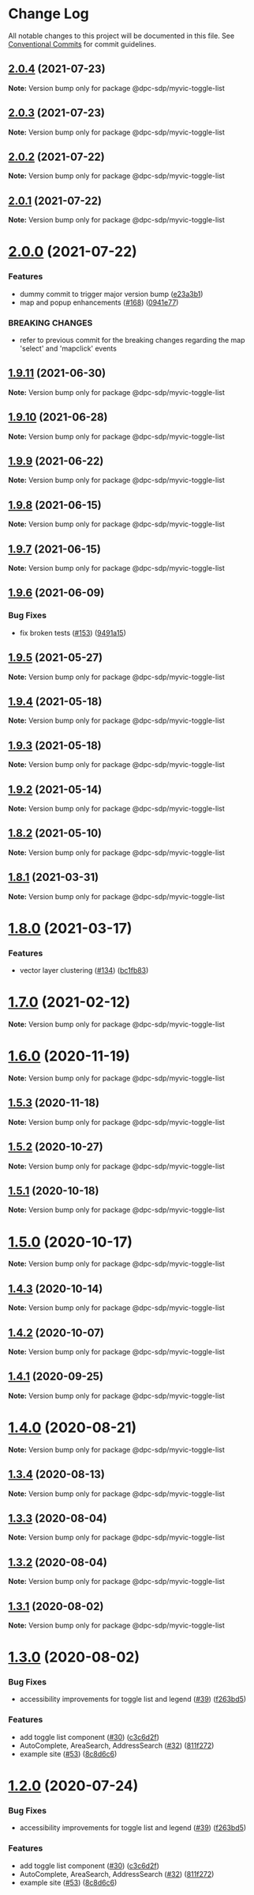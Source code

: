 # Change Log

All notable changes to this project will be documented in this file.
See [Conventional Commits](https://conventionalcommits.org) for commit guidelines.

## [2.0.4](https://github.com/dpc-sdp/myvictoria-vic-gov-au/tree/master/packages/ToggleList/compare/v2.0.3...v2.0.4) (2021-07-23)

**Note:** Version bump only for package @dpc-sdp/myvic-toggle-list





## [2.0.3](https://github.com/dpc-sdp/myvictoria-vic-gov-au/tree/master/packages/ToggleList/compare/v2.0.2...v2.0.3) (2021-07-23)

**Note:** Version bump only for package @dpc-sdp/myvic-toggle-list






## [2.0.2](https://github.com/dpc-sdp/myvictoria-vic-gov-au/tree/master/packages/ToggleList/compare/v2.0.1...v2.0.2) (2021-07-22)

**Note:** Version bump only for package @dpc-sdp/myvic-toggle-list





## [2.0.1](https://github.com/dpc-sdp/myvictoria-vic-gov-au/tree/master/packages/ToggleList/compare/v2.0.0...v2.0.1) (2021-07-22)

**Note:** Version bump only for package @dpc-sdp/myvic-toggle-list





# [2.0.0](https://github.com/dpc-sdp/myvictoria-vic-gov-au/tree/master/packages/ToggleList/compare/v1.9.11...v2.0.0) (2021-07-22)


### Features

* dummy commit to trigger major version bump ([e23a3b1](https://github.com/dpc-sdp/myvictoria-vic-gov-au/tree/master/packages/ToggleList/commit/e23a3b1e243afd7e4f86b5e6a68b270e9c1fa4ee))
* map and popup enhancements ([#168](https://github.com/dpc-sdp/myvictoria-vic-gov-au/tree/master/packages/ToggleList/issues/168)) ([0941e77](https://github.com/dpc-sdp/myvictoria-vic-gov-au/tree/master/packages/ToggleList/commit/0941e777e4f982ce6787ea423d87affe834a073b))


### BREAKING CHANGES

* refer to previous commit for the breaking changes regarding the map 'select' and 'mapclick' events






## [1.9.11](https://github.com/dpc-sdp/myvictoria-vic-gov-au/tree/master/packages/ToggleList/compare/v1.9.10...v1.9.11) (2021-06-30)

**Note:** Version bump only for package @dpc-sdp/myvic-toggle-list






## [1.9.10](https://github.com/dpc-sdp/myvictoria-vic-gov-au/tree/master/packages/ToggleList/compare/v1.9.9...v1.9.10) (2021-06-28)

**Note:** Version bump only for package @dpc-sdp/myvic-toggle-list






## [1.9.9](https://github.com/dpc-sdp/myvictoria-vic-gov-au/tree/master/packages/ToggleList/compare/v1.9.8...v1.9.9) (2021-06-22)

**Note:** Version bump only for package @dpc-sdp/myvic-toggle-list






## [1.9.8](https://github.com/dpc-sdp/myvictoria-vic-gov-au/tree/master/packages/ToggleList/compare/v1.9.7...v1.9.8) (2021-06-15)

**Note:** Version bump only for package @dpc-sdp/myvic-toggle-list






## [1.9.7](https://github.com/dpc-sdp/myvictoria-vic-gov-au/tree/master/packages/ToggleList/compare/v1.9.6...v1.9.7) (2021-06-15)

**Note:** Version bump only for package @dpc-sdp/myvic-toggle-list






## [1.9.6](https://github.com/dpc-sdp/myvictoria-vic-gov-au/tree/master/packages/ToggleList/compare/v1.9.5...v1.9.6) (2021-06-09)


### Bug Fixes

* fix broken tests ([#153](https://github.com/dpc-sdp/myvictoria-vic-gov-au/tree/master/packages/ToggleList/issues/153)) ([9491a15](https://github.com/dpc-sdp/myvictoria-vic-gov-au/tree/master/packages/ToggleList/commit/9491a1515547884617734855087238e548447e2b))






## [1.9.5](https://github.com/dpc-sdp/myvictoria-vic-gov-au/tree/master/packages/ToggleList/compare/v1.9.4...v1.9.5) (2021-05-27)

**Note:** Version bump only for package @dpc-sdp/myvic-toggle-list





## [1.9.4](https://github.com/dpc-sdp/myvictoria-vic-gov-au/tree/master/packages/ToggleList/compare/v1.9.3...v1.9.4) (2021-05-18)

**Note:** Version bump only for package @dpc-sdp/myvic-toggle-list






## [1.9.3](https://github.com/dpc-sdp/myvictoria-vic-gov-au/tree/master/packages/ToggleList/compare/v1.9.2...v1.9.3) (2021-05-18)

**Note:** Version bump only for package @dpc-sdp/myvic-toggle-list






## [1.9.2](https://github.com/dpc-sdp/myvictoria-vic-gov-au/tree/master/packages/ToggleList/compare/v1.9.0...v1.9.2) (2021-05-14)

**Note:** Version bump only for package @dpc-sdp/myvic-toggle-list






## [1.8.2](https://github.com/dpc-sdp/myvictoria-vic-gov-au/tree/master/packages/ToggleList/compare/v1.8.1...v1.8.2) (2021-05-10)

**Note:** Version bump only for package @dpc-sdp/myvic-toggle-list






## [1.8.1](https://github.com/dpc-sdp/myvictoria-vic-gov-au/tree/master/packages/ToggleList/compare/v1.8.0...v1.8.1) (2021-03-31)

**Note:** Version bump only for package @dpc-sdp/myvic-toggle-list





# [1.8.0](https://github.com/dpc-sdp/myvictoria-vic-gov-au/tree/master/packages/ToggleList/compare/v1.7.0...v1.8.0) (2021-03-17)


### Features

* vector layer clustering ([#134](https://github.com/dpc-sdp/myvictoria-vic-gov-au/tree/master/packages/ToggleList/issues/134)) ([bc1fb83](https://github.com/dpc-sdp/myvictoria-vic-gov-au/tree/master/packages/ToggleList/commit/bc1fb8335f5e1c28c3c0f2e88fddd7ec4a348700))






# [1.7.0](https://github.com/dpc-sdp/myvictoria-vic-gov-au/tree/master/packages/ToggleList/compare/v1.6.1...v1.7.0) (2021-02-12)

**Note:** Version bump only for package @dpc-sdp/myvic-toggle-list





# [1.6.0](https://github.com/dpc-sdp/myvictoria-vic-gov-au/tree/master/packages/ToggleList/compare/v1.5.3...v1.6.0) (2020-11-19)

**Note:** Version bump only for package @dpc-sdp/myvic-toggle-list





## [1.5.3](https://github.com/dpc-sdp/myvictoria-vic-gov-au/tree/master/packages/ToggleList/compare/v1.5.1...v1.5.3) (2020-11-18)

**Note:** Version bump only for package @dpc-sdp/myvic-toggle-list





## [1.5.2](https://github.com/dpc-sdp/myvictoria-vic-gov-au/tree/master/packages/ToggleList/compare/v1.5.1...v1.5.2) (2020-10-27)

**Note:** Version bump only for package @dpc-sdp/myvic-toggle-list





## [1.5.1](https://github.com/dpc-sdp/myvictoria-vic-gov-au/tree/master/packages/ToggleList/compare/v1.5.0...v1.5.1) (2020-10-18)

**Note:** Version bump only for package @dpc-sdp/myvic-toggle-list





# [1.5.0](https://github.com/dpc-sdp/myvictoria-vic-gov-au/tree/master/packages/ToggleList/compare/v1.4.2...v1.5.0) (2020-10-17)

**Note:** Version bump only for package @dpc-sdp/myvic-toggle-list





## [1.4.3](https://github.com/dpc-sdp/myvictoria-vic-gov-au/tree/master/packages/ToggleList/compare/v1.4.2...v1.4.3) (2020-10-14)

**Note:** Version bump only for package @dpc-sdp/myvic-toggle-list





## [1.4.2](https://github.com/dpc-sdp/myvictoria-vic-gov-au/tree/master/packages/ToggleList/compare/v1.4.0...v1.4.2) (2020-10-07)

**Note:** Version bump only for package @dpc-sdp/myvic-toggle-list





## [1.4.1](https://github.com/dpc-sdp/myvictoria-vic-gov-au/tree/master/packages/ToggleList/compare/v1.4.0...v1.4.1) (2020-09-25)

**Note:** Version bump only for package @dpc-sdp/myvic-toggle-list






# [1.4.0](https://github.com/dpc-sdp/myvictoria-vic-gov-au/tree/master/packages/ToggleList/compare/v1.3.4...v1.4.0) (2020-08-21)

**Note:** Version bump only for package @dpc-sdp/myvic-toggle-list






## [1.3.4](https://github.com/dpc-sdp/myvictoria-vic-gov-au/tree/master/packages/ToggleList/compare/v1.3.3...v1.3.4) (2020-08-13)

**Note:** Version bump only for package @dpc-sdp/myvic-toggle-list






## [1.3.3](https://github.com/dpc-sdp/myvictoria-vic-gov-au/tree/master/packages/ToggleList/compare/v1.3.2...v1.3.3) (2020-08-04)

**Note:** Version bump only for package @dpc-sdp/myvic-toggle-list





## [1.3.2](https://github.com/dpc-sdp/myvictoria-vic-gov-au/tree/master/packages/ToggleList/compare/v1.3.1...v1.3.2) (2020-08-04)

**Note:** Version bump only for package @dpc-sdp/myvic-toggle-list





## [1.3.1](https://github.com/dpc-sdp/myvictoria-vic-gov-au/tree/master/packages/ToggleList/compare/v1.3.0...v1.3.1) (2020-08-02)

**Note:** Version bump only for package @dpc-sdp/myvic-toggle-list





# [1.3.0](https://github.com/dpc-sdp/myvictoria-vic-gov-au/tree/master/packages/ToggleList/compare/v1.1.3...v1.3.0) (2020-08-02)


### Bug Fixes

* accessibility improvements for toggle list and legend ([#39](https://github.com/dpc-sdp/myvictoria-vic-gov-au/tree/master/packages/ToggleList/issues/39)) ([f263bd5](https://github.com/dpc-sdp/myvictoria-vic-gov-au/tree/master/packages/ToggleList/commit/f263bd542d914a4d8eb0e76cf52b4d18301fcdc4))


### Features

* add toggle list component ([#30](https://github.com/dpc-sdp/myvictoria-vic-gov-au/tree/master/packages/ToggleList/issues/30)) ([c3c6d2f](https://github.com/dpc-sdp/myvictoria-vic-gov-au/tree/master/packages/ToggleList/commit/c3c6d2fc84026d7ec50d54c80d377da9faa7259a))
* AutoComplete, AreaSearch, AddressSearch ([#32](https://github.com/dpc-sdp/myvictoria-vic-gov-au/tree/master/packages/ToggleList/issues/32)) ([811f272](https://github.com/dpc-sdp/myvictoria-vic-gov-au/tree/master/packages/ToggleList/commit/811f272cdd271188b12a575a5ceca3fd96953116))
* example site ([#53](https://github.com/dpc-sdp/myvictoria-vic-gov-au/tree/master/packages/ToggleList/issues/53)) ([8c8d6c6](https://github.com/dpc-sdp/myvictoria-vic-gov-au/tree/master/packages/ToggleList/commit/8c8d6c6e56b8772cdacc303d689358fe74ee791d))





# [1.2.0](https://github.com/dpc-sdp/myvictoria-vic-gov-au/tree/master/packages/ToggleList/compare/v1.1.3...v1.2.0) (2020-07-24)


### Bug Fixes

* accessibility improvements for toggle list and legend ([#39](https://github.com/dpc-sdp/myvictoria-vic-gov-au/tree/master/packages/ToggleList/issues/39)) ([f263bd5](https://github.com/dpc-sdp/myvictoria-vic-gov-au/tree/master/packages/ToggleList/commit/f263bd542d914a4d8eb0e76cf52b4d18301fcdc4))


### Features

* add toggle list component ([#30](https://github.com/dpc-sdp/myvictoria-vic-gov-au/tree/master/packages/ToggleList/issues/30)) ([c3c6d2f](https://github.com/dpc-sdp/myvictoria-vic-gov-au/tree/master/packages/ToggleList/commit/c3c6d2fc84026d7ec50d54c80d377da9faa7259a))
* AutoComplete, AreaSearch, AddressSearch ([#32](https://github.com/dpc-sdp/myvictoria-vic-gov-au/tree/master/packages/ToggleList/issues/32)) ([811f272](https://github.com/dpc-sdp/myvictoria-vic-gov-au/tree/master/packages/ToggleList/commit/811f272cdd271188b12a575a5ceca3fd96953116))
* example site ([#53](https://github.com/dpc-sdp/myvictoria-vic-gov-au/tree/master/packages/ToggleList/issues/53)) ([8c8d6c6](https://github.com/dpc-sdp/myvictoria-vic-gov-au/tree/master/packages/ToggleList/commit/8c8d6c6e56b8772cdacc303d689358fe74ee791d))
